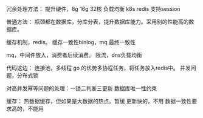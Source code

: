冗余处理方法：
提升硬件，8g  16g    32核
负载均衡    k8s
redis 支持session

普通方法：
瓶颈都在数据库，分库分表，提升数据库能力。采用别的性能高的数据库。

缓存机制，redis。   缓存一致性binlog，mq   最终一致性

mq，中间件放入，消费者后续消费。
限流，dns负载均衡


代码这边：
连接池，多线程
go 的优势多协程任务，将任务放入redis中。
并发问题，分布式锁

对高并发幂等问题的处理：一锁二判断三更新    数据库唯一性约束

缓存：
热数据缓存，但如果是大数据的热点。暂缓
更新快的，不用
数据一致性要求高的，不能用
